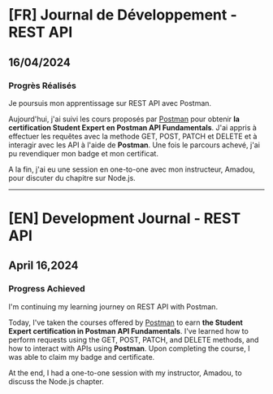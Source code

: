 # [FR] Journal de Développement - REST API

## 16/04/2024

### Progrès Réalisés

Je poursuis mon apprentissage sur REST API avec Postman.

Aujourd'hui, j'ai suivi les cours proposés par [Postman](https://academy.postman.com/) pour obtenir **la certification Student Expert en Postman API Fundamentals**.
J'ai appris à effectuer les requêtes avec la methode GET, POST, PATCH et DELETE et à interagir avec les API à l'aide de **Postman**. Une fois le parcours achevé, j'ai pu revendiquer mon badge et mon certificat.

A la fin, j'ai eu une session en one-to-one avec mon instructeur, Amadou, pour discuter du chapitre sur Node.js.

---

# [EN] Development Journal - REST API

## April 16,2024

### Progress Achieved

I'm continuing my learning journey on REST API with Postman.

Today, I've taken the courses offered by [Postman](https://academy.postman.com/) to earn **the Student Expert certification in Postman API Fundamentals**.
I've learned how to perform requests using the GET, POST, PATCH, and DELETE methods, and how to interact with APIs using **Postman**. Upon completing the course, I was able to claim my badge and certificate.

At the end, I had a one-to-one session with my instructor, Amadou, to discuss the Node.js chapter.
